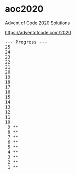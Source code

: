 # aoc2020

Advent of Code 2020 Solutions

https://adventofcode.com/2020
<pre>
--- Progress ---
25
24
23
22
21
20
19
18
17
16
15
14
13
12
11
10
 9 **
 8 **
 7 **
 6 **
 5 **
 4 **
 3 **
 2 **
 1 **
</pre>
